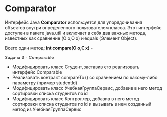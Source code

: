 # Comparator



Интерфейс Java **Comparator** используется для упорядочивания объектов внутри
определенного пользователем класса. Этот интерфейс доступен в пакете java.util
и включает в себя два важных метода, известных как сравнение (O o,O x) и equals (Элемент Object).


Всего один метод:
**int compare(O o,O x)** -


Задача 3 - Comparable
- Модифицировать класс Студент, заставив его реализовать интерфейс
  Comparable
- Реализовать контракт compareTo () со сравнением по какому-либо
  параметру (пример studentId)
- Модифицировать класс УчебнаяГруппаСервис, добавив в него метод
  сортировки списка студентов по id
- Модифицировать класс Контроллер, добавив в него метод сортировки
  списка студентов по id и вызывать в нем созданный метод из
  УчебнаяГруппаСервис